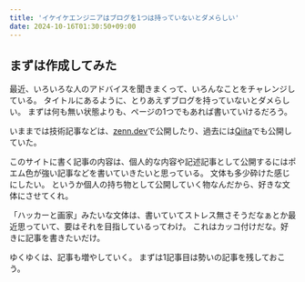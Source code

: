 ```yaml
---
title: 'イケイケエンジニアはブログを1つは持っていないとダメらしい'
date: 2024-10-16T01:30:50+09:00
---
```


## まずは作成してみた

最近、いろいろな人のアドバイスを聞きまくって、いろんなことをチャレンジしている。
タイトルにあるように、とりあえずブログを持っていないとダメらしい。
まずは何も無い状態よりも、ページの1つでもあれば書いていけるだろう。

いままでは技術記事などは、[zenn.dev](https://zenn.dev/yasunori_kirin)で公開したり、過去には[Qiita](https://qiita.com/yasunori-kirin0418)でも公開していた。

このサイトに書く記事の内容は、個人的な内容や記述記事として公開するにはポエム色が強い記事などを書いていきたいと思っている。
文体も多少砕けた感じにしたい。
というか個人の持ち物として公開していく物なんだから、好きな文体にさせてくれ。

「ハッカーと画家」みたいな文体は、書いていてストレス無さそうだなぁとか最近思っていて、要はそれを目指しているってわけ。
これはカッコ付けだな。好きに記事を書きたいだけ。

ゆくゆくは、記事も増やしていく。
まずは1記事目は勢いの記事を残しておこう。
